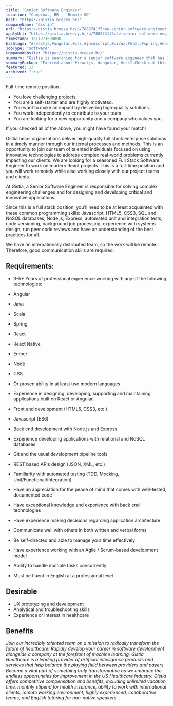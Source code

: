 ```yaml
---
title: "Senior Software Engineer"
location: "Campinas, BR -  Remote OK"
host: "https://gistia.breezy.hr/"
companyName: "Gistia"
url: "https://gistia.breezy.hr/p/7888741f5c4e-senior-software-engineer-react-or-angular"
applyUrl: "https://gistia.breezy.hr/p/7888741f5c4e-senior-software-engineer-react-or-angular/apply"
timestamp: 1611273600000
hashtags: "#reactjs,#angular,#css,#javascript,#ui/ux,#html,#spring,#nodejs,#java,#scala"
jobType: "software"
companyWebsite: "https://gistia.breezy.hr/"
summary: "Gistia is searching for a senior software engineer that has 3-5+ years of professional experience working with any of the following technologies: #angular, #java, #scala, #spring, #reactjs."
summaryBackup: "Excited about #reactjs, #angular, #css? Check out this job post!"
featured: 13
archived: "true"
---
```


Full-time remote position.

*   You love challenging projects.
*   You are a self-starter and are highly motivated.
*   You want to make an impact by delivering high-quality solutions.
*   You work independently to contribute to your team.
*   You are looking for a new opportunity and a company who values you.

If you checked all of the above, you might have found your match!

Gistia helps organizations deliver high-quality full stack enterprise solutions in a timely manner through our internal processes and methods. This is an opportunity to join our team of talented individuals focused on using innovative technologies to address complex real-world problems currently impacting our clients. We are looking for a seasoned Full Stack Software Engineer to work on modern React projects. This is a full-time position and you will work remotely while also working closely with our project teams and clients.

At Gistia, a Senior Software Engineer is responsible for solving complex engineering challenges and for designing and developing critical and innovative applications.

Since this is a full stack position, you’ll need to be at least acquainted with these common programming skills: Javascript, HTML5, CSS3, SQL and NoSQL databases, Node.js, Express, automated unit and integration tests, code versioning, background job processing, experience with systems design, run peer code reviews and have an understanding of the best practices for all.

We have an internationally distributed team, so the work will be remote. Therefore, good communication skills are required.

## Requirements:

*   3-5+ Years of professional experience working with any of the following technologies:

*   Angular
*   Java
*   Scala
*   Spring
*   React
*   React Native
*   Ember
*   Node
*   CSS
*   Or proven ability in at least two modern languages
*   Experience in designing, developing, supporting and maintaining applications built on React or Angular.
*   Front end development (HTML5, CSS3, etc.)
*   Javascript (ES6)
*   Back end development with Node.js and Express
*   Experience developing applications with relational and NoSQL databases
*   Git and the usual development pipeline tools
*   REST based APIs design (JSON, XML, etc.)
*   Familiarity with automated testing (TDD, Mocking, Unit/Functional/Integration)
*   Have an appreciation for the peace of mind that comes with well-tested, documented code
*   Have exceptional knowledge and experience with back end technologies
*   Have experience making decisions regarding application architecture
*   Communicate well with others in both written and verbal forms
*   Be self-directed and able to manage your time effectively
*   Have experience working with an Agile / Scrum-based development model
*   Ability to handle multiple tasks concurrently
*   Must be fluent in English at a professional level

## Desirable

*   UX prototyping and development
*   Analytical and troubleshooting skills
*   Experience or interest in healthcare

## Benefits

_Join our incredibly talented team on a mission to radically transform the future of healthcare! Rapidly develop your career in software development alongside a company at the forefront of machine learning; Gistia Healthcare is a leading provider of artificial intelligence products and services that help balance the playing field between providers and payers. Become a vital part of something truly transformative as we embrace the endless opportunities for improvement in the US Healthcare Industry. Gistia offers competitive compensation and benefits, including unlimited vacation time, monthly stipend for health insurance, ability to work with international clients, remote working environment, highly experienced, collaborative teams, and English tutoring for non-native speakers._
